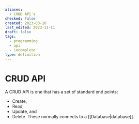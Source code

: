 ```yaml
---
aliases:
  - CRUD API's
checked: false
created: 2023-03-10
last_edited: 2023-11-11
draft: false
tags:
  - programming
  - api
  - incomplete
type: definition
---
```

# CRUD API

A CRUD API is one that has a set of standard end points:
- Create,
- Read,
- Update, and
- Delete.
These normally connects to a [[Database|database]].
